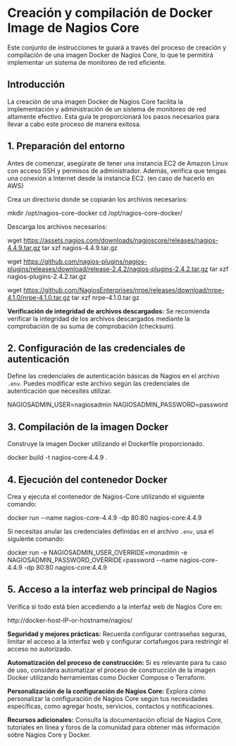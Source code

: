 # Creación y compilación de Docker Image de Nagios Core

Este conjunto de instrucciones te guiará a través del proceso de creación y compilación de una imagen Docker de Nagios Core, lo que te permitirá implementar un sistema de monitoreo de red eficiente.

## Introducción

La creación de una imagen Docker de Nagios Core facilita la implementación y administración de un sistema de monitoreo de red altamente efectivo. Esta guía te proporcionará los pasos necesarios para llevar a cabo este proceso de manera exitosa.

## 1. Preparación del entorno

Antes de comenzar, asegúrate de tener una instancia EC2 de Amazon Linux con acceso SSH y permisos de administrador. Además, verifica que tengas una conexión a Internet desde la instancia EC2. (en caso de hacerlo en AWS)

Crea un directorio donde se copiarán los archivos necesarios:

mkdir /opt/nagios-core-docker
cd /opt/nagios-core-docker/

Descarga los archivos necesarios:

wget https://assets.nagios.com/downloads/nagioscore/releases/nagios-4.4.9.tar.gz
tar xzf nagios-4.4.9.tar.gz

wget https://github.com/nagios-plugins/nagios-plugins/releases/download/release-2.4.2/nagios-plugins-2.4.2.tar.gz
tar xzf nagios-plugins-2.4.2.tar.gz

wget https://github.com/NagiosEnterprises/nrpe/releases/download/nrpe-4.1.0/nrpe-4.1.0.tar.gz
tar xzf nrpe-4.1.0.tar.gz

**Verificación de integridad de archivos descargados:** Se recomienda verificar la integridad de los archivos descargados mediante la comprobación de su suma de comprobación (checksum).

## 2. Configuración de las credenciales de autenticación

Define las credenciales de autenticación básicas de Nagios en el archivo `.env`. Puedes modificar este archivo según las credenciales de autenticación que necesites utilizar.

NAGIOSADMIN_USER=nagiosadmin
NAGIOSADMIN_PASSWORD=password

## 3. Compilación de la imagen Docker

Construye la imagen Docker utilizando el Dockerfile proporcionado.

docker build -t nagios-core:4.4.9 .

## 4. Ejecución del contenedor Docker

Crea y ejecuta el contenedor de Nagios-Core utilizando el siguiente comando:

docker run --name nagios-core-4.4.9 -dp 80:80 nagios-core:4.4.9

Si necesitas anular las credenciales definidas en el archivo `.env`, usa el siguiente comando:

docker run -e NAGIOSADMIN_USER_OVERRIDE=monadmin -e NAGIOSADMIN_PASSWORD_OVERRIDE=password --name nagios-core-4.4.9 -dp 80:80 nagios-core:4.4.9

## 5. Acceso a la interfaz web principal de Nagios

Verifica si todo está bien accediendo a la interfaz web de Nagios Core en:

http://docker-host-IP-or-hostname/nagios/

**Seguridad y mejores prácticas:** Recuerda configurar contraseñas seguras, limitar el acceso a la interfaz web y configurar cortafuegos para restringir el acceso no autorizado.

**Automatización del proceso de construcción:** Si es relevante para tu caso de uso, considera automatizar el proceso de construcción de la imagen Docker utilizando herramientas como Docker Compose o Terraform.

**Personalización de la configuración de Nagios Core:** Explora cómo personalizar la configuración de Nagios Core según tus necesidades específicas, como agregar hosts, servicios, contactos y notificaciones.

**Recursos adicionales:** Consulta la documentación oficial de Nagios Core, tutoriales en línea y foros de la comunidad para obtener más información sobre Nagios Core y Docker.
